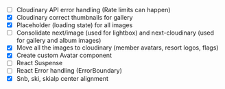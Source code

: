 - [ ] Cloudinary API error handling (Rate limits can happen)
- [x] Cloudinary correct thumbnails for gallery
- [x] Placeholder (loading state) for all images
- [ ] Consolidate next/image (used for lightbox) and next-cloudinary (used for gallery and album images)
- [x] Move all the images to cloudinary (member avatars, resort logos, flags)
- [x] Create custom Avatar component
- [ ] React Suspense
- [ ] React Error handling (ErrorBoundary)
- [x] Snb, ski, skialp center alignment
